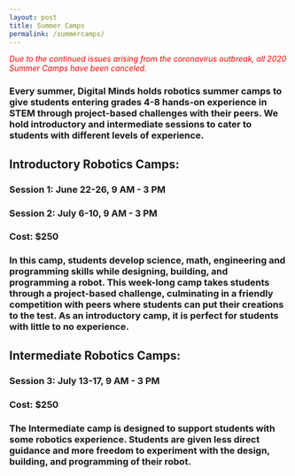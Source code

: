 ```yaml
---
layout: post
title: Summer Camps
permalink: /summercamps/
---
```

<font color='red'> *Due to the continued issues arising from the coronavirus outbreak, all 2020 Summer Camps have been canceled.* </font>

### Every summer, Digital Minds holds robotics summer camps to give students entering grades 4-8 hands-on experience in STEM through project-based challenges with their peers. We hold introductory and intermediate sessions to cater to students with different levels of experience.

## **Introductory Robotics Camps:**
### Session 1: June 22-26, 9 AM - 3 PM
### Session 2: July 6-10, 9 AM - 3 PM
### Cost: $250
### In this camp, students develop science, math, engineering and programming skills while designing, building, and programming a robot. This week-long camp takes students through a project-based challenge, culminating in a friendly competition with peers where students can put their creations to the test. As an introductory camp, it is perfect for students with little to no experience.

## **Intermediate Robotics Camps:**
### Session 3: July 13-17, 9 AM - 3 PM 
### Cost: $250
### The Intermediate camp is designed to support students with some robotics experience. Students are given less direct guidance and more freedom to experiment with the design, building, and programming of their robot.



